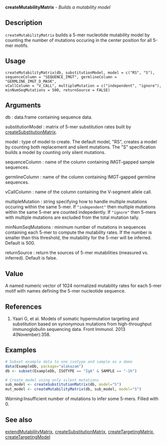 





**createMutabilityMatrix** - *Builds a mutability model*

Description
--------------------

`createMutabilityMatrix` builds a 5-mer nucleotide mutability model by counting 
the number of mutations occuring in the center position for all 5-mer motifs.


Usage
--------------------
```
createMutabilityMatrix(db, substitutionModel, model = c("RS", "S"),
sequenceColumn = "SEQUENCE_IMGT", germlineColumn = "GERMLINE_IMGT_D_MASK",
vCallColumn = "V_CALL", multipleMutation = c("independent", "ignore"),
minNumSeqMutations = 500, returnSource = FALSE)
```

Arguments
-------------------

db
:   data.frame containing sequence data.

substitutionModel
:   matrix of 5-mer substitution rates built by 
[createSubstitutionMatrix](createSubstitutionMatrix.md).

model
:   type of model to create. The default model, "RS", creates 
a model by counting both replacement and silent mutations.
The "S" specification builds a model by counting only 
silent mutations.

sequenceColumn
:   name of the column containing IMGT-gapped sample sequences.

germlineColumn
:   name of the column containing IMGT-gapped germline sequences.

vCallColumn
:   name of the column containing the V-segment allele call.

multipleMutation
:   string specifying how to handle multiple mutations occuring 
within the same 5-mer. If `"independent"` then multiple 
mutations within the same 5-mer are counted indepedently. 
If `"ignore"` then 5-mers with multiple mutations are 
excluded from the total mutation tally.

minNumSeqMutations
:   minimum number of mutations in sequences containing each 5-mer
to compute the mutability rates. If the number is smaller 
than this threshold, the mutability for the 5-mer will be 
inferred. Default is 500.

returnSource
:   return the sources of 5-mer mutabilities (measured vs.
inferred). Default is false.



Value
-------------------

A named numeric vector of 1024 normalized mutability rates for each 5-mer 
motif with names defining the 5-mer nucleotide sequence.

References
-------------------


1. Yaari G, et al. Models of somatic hypermutation targeting and substitution based
on synonymous mutations from high-throughput immunoglobulin sequencing data. 
Front Immunol. 2013 4(November):358.
 



Examples
-------------------

```R
# Subset example data to one isotype and sample as a demo
data(ExampleDb, package="alakazam")
db <- subset(ExampleDb, ISOTYPE == "IgA" & SAMPLE == "-1h")

# Create model using only silent mutations
sub_model <- createSubstitutionMatrix(db, model="S")
mut_model <- createMutabilityMatrix(db, sub_model, model="S")
```

*Warning*:Insufficient number of mutations to infer some 5-mers. Filled with 0. 

See also
-------------------

[extendMutabilityMatrix](extendMutabilityMatrix.md), [createSubstitutionMatrix](createSubstitutionMatrix.md), 
[createTargetingMatrix](createTargetingMatrix.md), [createTargetingModel](createTargetingModel.md)



